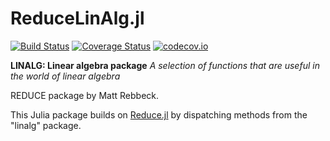 # ReduceLinAlg.jl

[![Build Status](https://travis-ci.org/chakravala/ReduceLinAlg.jl.svg?branch=master)](https://travis-ci.org/chakravala/ReduceLinAlg.jl)
[![Coverage Status](https://coveralls.io/repos/chakravala/ReduceLinAlg.jl/badge.svg?branch=master&service=github)](https://coveralls.io/github/chakravala/ReduceLinAlg.jl?branch=master)
[![codecov.io](http://codecov.io/github/chakravala/ReduceLinAlg.jl/coverage.svg?branch=master)](http://codecov.io/github/chakravala/ReduceLinAlg.jl?branch=master)

**LINALG: Linear algebra package**
*A selection of functions that are useful in the world of linear algebra*

REDUCE package by Matt Rebbeck.

This Julia package builds on [Reduce.jl](https://github.com/chakravala/Reduce.jl) by dispatching methods from the "linalg" package.
